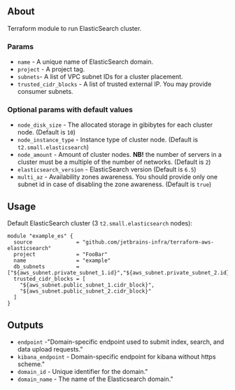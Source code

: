 ## About

Terraform module to run ElasticSearch cluster. 

### Params 

* `name` - A unique name of ElasticSearch domain.
* `project` - A project tag.
* `subnets`- A list of VPC subnet IDs for a cluster placement.
* `trusted_cidr_blocks` - A list of trusted external IP. You may provide consumer subnets.

### Optional params with default values

* `node_disk_size` - The allocated storage in gibibytes for each cluster node. (Default is `10`)
* `node_instance_type` - Instance type of cluster node. (Default is `t2.small.elasticsearch`)
* `node_amount` - Amount of cluster nodes. **NB!** the number of servers in a cluster must be a multiple of the number of networks. (Default is `2`)
* `elasticsearch_version` - ElasticSearch version (Default is `6.5`)
* `multi_az` - Availability zones awareness. You should provide only one subnet id in case of disabling the zone awareness. (Default is `true`)

## Usage

Default ElasticSearch cluster (3 `t2.small.elasticsearch` nodes):

```
module "example_es" {
  source              = "github.com/jetbrains-infra/terraform-aws-elasticsearch"
  project             = "FooBar"
  name                = "example"
  db_subnets          = ["${aws_subnet.private_subnet_1.id}","${aws_subnet.private_subnet_2.id}"]
  trusted_cidr_blocks = [
    "${aws_subnet.public_subnet_1.cidr_block}",
    "${aws_subnet.public_subnet_2.cidr_block}"
  ]
}
```

## Outputs

* `endpoint` -"Domain-specific endpoint used to submit index, search, and data upload requests."
* `kibana_endpoint` - Domain-specific endpoint for kibana without https scheme."
* `domain_id` - Unique identifier for the domain."
* `domain_name` - The name of the Elasticsearch domain."
